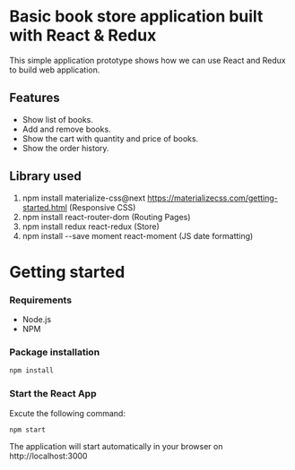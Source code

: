 # Basic book store application built with React & Redux

This simple application prototype shows how we can use React and Redux to build web application.

## Features

- Show list of books.
- Add and remove books.
- Show the cart with quantity and price of books.
- Show the order history.

## Library used

1. npm install materialize-css@next
   https://materializecss.com/getting-started.html (Responsive CSS)
2. npm install react-router-dom (Routing Pages)
3. npm install redux react-redux (Store)
4. npm install --save moment react-moment (JS date formatting)

# Getting started

### Requirements

- Node.js
- NPM

### Package installation

```bash
npm install
```

### Start the React App

Excute the following command:

```bash
npm start
```

The application will start automatically in your browser on http://localhost:3000
